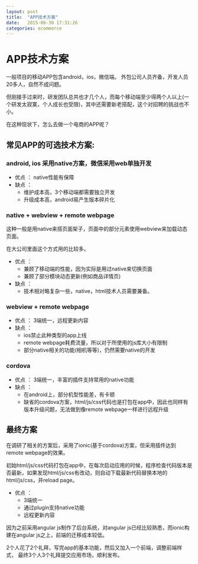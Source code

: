 ```yaml
---
layout: post
title:  "APP技术方案"
date:   2015-06-30 17:31:26
categories: ecommerce
---
```


# APP技术方案

一般项目的移动APP包含android，ios，微信端。 
外包公司人员齐备，开发人员20多人，自然不成问题。

但刚接手过来时，研发团队总共也才几个人，而每个移动端至少得两个人以上(一个研发太寂寞，个人成长也受限)，其中还需要新老搭配，这个对招聘的挑战也不小。

在这种现状下，怎么去做一个电商的APP呢？

## 常见APP的可选技术方案:

### android, ios 采用native方案，微信采用web单独开发

* 优点 ： native性能有保障 	
* 缺点 ： 
  * 维护成本高，3个移动端都需要独立开发
  * 升级成本高，android易产生版本碎片化

### native + webview + remote webpage

这种一般是用native来搭页面架子，页面中的部分元素使用webview来加载动态页面。

在大公司里面这个方式用的比较多。

* 优点 ：
  * 兼顾了移动端的性能，因为实际是用过native来切换页面
  * 兼顾了部分模块动态更新(例如商品详情页)
* 缺点 ：
  * 技术相对略复杂一些，native，html技术人员需要兼备。

### webview + remote webpage

* 优点 ： 3端统一，远程更新内容
* 缺点 ： 
  * ios禁止此种类型的app上线
  * remote webpage耗费流量，所以对于所使用的js库大小有限制
  * 部分native相关的功能(相机等等)，仍然需要native的开发

### cordova

* 优点 ： 3端统一，丰富的插件支持常用的native功能
* 缺点 ：
  * 在android上，部分机型性能差，有卡顿
  * 缺省的cordova方案，html/js/css代码也是打包在app中，因此也同样有版本升级问题，无法做到像remote webpage一样进行远程升级

## 最终方案

在调研了相关的方案后，采用了ionic(基于cordova)方案，但采用插件达到remote webpage的效果。

初始html/js/css代码打包在app中，在每次启动应用的时候，程序检查代码版本是否最新，如果发现html/js/css有改动，则自动下载最新代码替换本地的html/js/css，并reload page。

* 优点 ：
   *  3端统一
   *  通过plugin支持native功能
   *  远程更新内容


因为之前采用angular js制作了后台系统，对angular js已经比较熟悉，而ionic构建在angular js之上，前端的迁移成本较低。

2个人花了2个礼拜，写完app的基本功能，然后又加入一个前端，调整前端样式， 最终3个人3个礼拜提交应用市场，顺利发布。







        